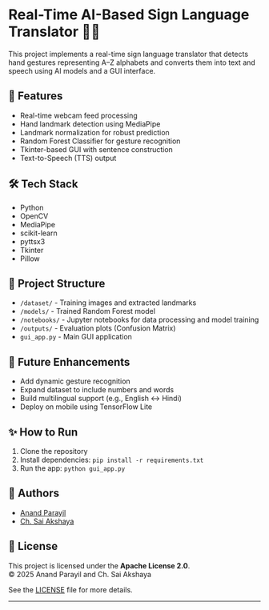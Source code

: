 # Real-Time AI-Based Sign Language Translator 🤟🧠

This project implements a real-time sign language translator that detects hand gestures representing A–Z alphabets and converts them into text and speech using AI models and a GUI interface.

## 🚀 Features
- Real-time webcam feed processing
- Hand landmark detection using MediaPipe
- Landmark normalization for robust prediction
- Random Forest Classifier for gesture recognition
- Tkinter-based GUI with sentence construction
- Text-to-Speech (TTS) output

## 🛠️ Tech Stack
- Python
- OpenCV
- MediaPipe
- scikit-learn
- pyttsx3
- Tkinter
- Pillow

## 📂 Project Structure
- `/dataset/` - Training images and extracted landmarks
- `/models/` - Trained Random Forest model
- `/notebooks/` - Jupyter notebooks for data processing and model training
- `/outputs/` - Evaluation plots (Confusion Matrix)
- `gui_app.py` - Main GUI application

## 🧠 Future Enhancements
- Add dynamic gesture recognition
- Expand dataset to include numbers and words
- Build multilingual support (e.g., English ↔ Hindi)
- Deploy on mobile using TensorFlow Lite

## ✨ How to Run
1. Clone the repository
2. Install dependencies: `pip install -r requirements.txt`
3. Run the app: `python gui_app.py`

## 👥 Authors
- [Anand Parayil](https://github.com/anandparayil)
- [Ch. Sai Akshaya](https://github.com/AkshayaChaluvadi)

## 📄 License

This project is licensed under the **Apache License 2.0**.  
© 2025 Anand Parayil and Ch. Sai Akshaya

See the [LICENSE](./LICENSE) file for more details.

---
